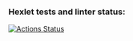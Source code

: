 ### Hexlet tests and linter status:
[![Actions Status](https://github.com/HAMMER17/frontend-project-lvl3/workflows/hexlet-check/badge.svg)](https://github.com/HAMMER17/frontend-project-lvl3/actions)